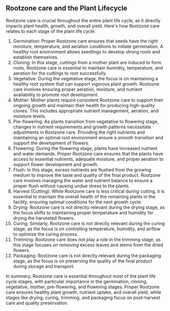 ## Rootzone care and the Plant Lifecycle

Rootzone care is crucial throughout the entire plant life cycle, as it directly impacts plant health, growth, and overall yield. Here's how Rootzone care relates to each stage of the plant life cycle:

1. Germination: Proper Rootzone care ensures that seeds have the right moisture, temperature, and aeration conditions to initiate germination. A healthy root environment allows seedlings to develop strong roots and establish themselves.
2. Cloning: In this stage, cuttings from a mother plant are induced to form roots. Rootzone care is essential to maintain humidity, temperature, and aeration for the cuttings to root successfully.
3. Vegetative: During the vegetative stage, the focus is on maintaining a healthy root system that can support vigorous plant growth. Rootzone care involves ensuring proper aeration, moisture, and nutrient availability to promote root development.
4. Mother: Mother plants require consistent Rootzone care to support their ongoing growth and maintain their health for producing high-quality clones. This includes appropriate nutrient management, aeration, and moisture levels.
5. Pre-flowering: As plants transition from vegetative to flowering stage, changes in nutrient requirements and growth patterns necessitate adjustments in Rootzone care. Providing the right nutrients and maintaining an optimal root environment ensure a smooth transition and support the development of flowers.
6. Flowering: During the flowering stage, plants have increased nutrient and water demands. Proper Rootzone care ensures that the plants have access to essential nutrients, adequate moisture, and proper aeration to support flower development and growth.
7. Flush: In this stage, excess nutrients are flushed from the growing medium to improve the taste and quality of the final product. Rootzone care involves managing the water and nutrient balance to ensure a proper flush without causing undue stress to the plants.
8. Harvest (Cutting): While Rootzone care is less critical during cutting, it is essential to maintain the overall health of the remaining plants in the facility, ensuring optimal conditions for the next growth cycle.
9. Drying: Rootzone care is not directly relevant during the drying stage, as the focus shifts to maintaining proper temperature and humidity for drying the harvested flowers.
10. Curing: Similarly, Rootzone care is not directly relevant during the curing stage, as the focus is on controlling temperature, humidity, and airflow to optimize the curing process.
11. Trimming: Rootzone care does not play a role in the trimming stage, as this stage focuses on removing excess leaves and stems from the dried flowers.
12. Packaging: Rootzone care is not directly relevant during the packaging stage, as the focus is on preserving the quality of the final product during storage and transport.

In summary, Rootzone care is essential throughout most of the plant life cycle stages, with particular importance in the germination, cloning, vegetative, mother, pre-flowering, and flowering stages. Proper Rootzone care ensures healthy plant growth, nutrient uptake, and overall yield, while stages like drying, curing, trimming, and packaging focus on post-harvest care and quality preservation.